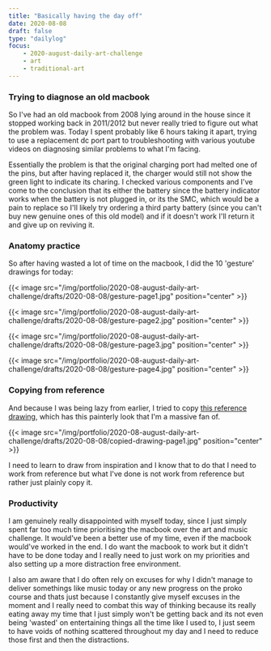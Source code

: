 ```yaml
---
title: "Basically having the day off"
date: 2020-08-08
draft: false
type: "dailylog"
focus:
    - 2020-august-daily-art-challenge
    - art
    - traditional-art
---
```


### Trying to diagnose an old macbook

So I've had an old macbook from 2008 lying around in the house since it stopped working back in 2011/2012 but never really tried to figure out what the problem was. Today I spent probably like 6 hours taking it apart, trying to use a replacement dc port part to troubleshooting with various youtube videos on diagnosing similar problems to what I'm facing.

Essentially the problem is that the original charging port had melted one of the pins, but after having replaced it, the charger would still not show the green light to indicate its charing. I checked various components and I've come to the conclusion that its either the battery since the battery indicator works when the battery is not plugged in, or its the SMC, which would be a pain to replace so I'll likely try ordering a third party battery (since you can't buy new genuine ones of this old model) and if it doesn't work I'll return it and give up on reviving it.

### Anatomy practice

So after having wasted a lot of time on the macbook, I did the 10 'gesture' drawings for today:

{{< image src="/img/portfolio/2020-08-august-daily-art-challenge/drafts/2020-08-08/gesture-page1.jpg" position="center" >}}

{{< image src="/img/portfolio/2020-08-august-daily-art-challenge/drafts/2020-08-08/gesture-page2.jpg" position="center" >}}

{{< image src="/img/portfolio/2020-08-august-daily-art-challenge/drafts/2020-08-08/gesture-page3.jpg" position="center" >}}

{{< image src="/img/portfolio/2020-08-august-daily-art-challenge/drafts/2020-08-08/gesture-page4.jpg" position="center" >}}

### Copying from reference

And because I was being lazy from earlier, I tried to copy [this reference drawing](https://www.instagram.com/p/BzycVXunZ_U/), which has this painterly look that I'm a massive fan of.

{{< image src="/img/portfolio/2020-08-august-daily-art-challenge/drafts/2020-08-08/copied-drawing-page1.jpg" position="center" >}}

I need to learn to draw from inspiration and I know that to do that I need to work from reference but what I've done is not work from reference but rather just plainly copy it.

### Productivity

I am genuinely really disappointed with myself today, since I just simply spent far too much time prioritising the macbook over the art and music challenge. It would've been a better use of my time, even if the macbook would've worked in the end. I do want the macbook to work but it didn't have to be done today and I really need to just work on my priorities and also setting up a more distraction free environment.

I also am aware that I do often rely on excuses for why I didn't manage to deliver somethings like music today or any new progress on the proko course and thats just because I constantly give myself excuses in the moment and I really need to combat this way of thinking because its really eating away my time that I just simply won't be getting back and its not even being 'wasted' on entertaining things all the time like I used to, I just seem to have voids of nothing scattered throughout my day and I need to reduce those first and then the distractions.